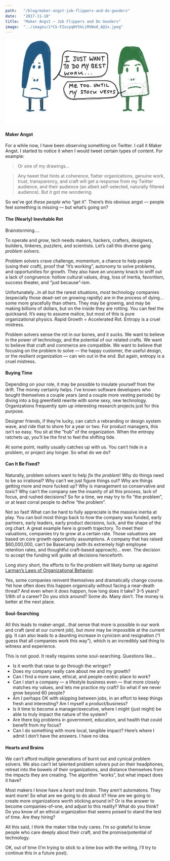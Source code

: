 ```yaml
---
path:	"/blog/maker-angst-job-flippers-and-do-gooders"
date:	"2017-11-18"
title:	"Maker Angst — Job Flippers and Do Gooders"
image:	"../images/1*Ck-FZucpqNY5kLiMVWo8_A@2x.jpeg"
---
```


![](../images/1*Ck-FZucpqNY5kLiMVWo8_A@2x.jpeg)

#### Maker Angst

For a while now, I have been observing something on Twitter. I call it Maker Angst. I started to notice it when I would tweet certain types of content. For example:


> [](https://twitter.com/johncutlefish/status/931927281756397569)Or one of my drawings…


> [](https://twitter.com/johncutlefish/status/931061391686909952)Any tweet that hints at coherence, flatter organizations, genuine work, trust, transparency, and craft will get a response from my Twitter audience, and their audience (an albeit self-selected, naturally filtered audience). But it got me wondering.

So we’ve got *these people* who “get it”. There’s this obvious angst — people feel something is missing — but what’s going on?

#### The (Nearly) Inevitable Rot

Brainstorming….

To operate and *grow*, tech needs makers, hackers, crafters, designers, builders, tinkeres, puzzlers, and scientists. Let’s call this diverse gang *problem solvers*.

Problem solvers crave challenge, momentum, a chance to help people (using their craft), proof that “it’s working”, autonomy to solve problems, and opportunities for growth. They also have an uncanny knack to sniff out a lack of congruence: hollow cultural values, drag, loss of inertia, favoritism, success theater, and “just because”-ism.

Unfortunately…in all but the rarest situations, most technology companies (especially those dead-set on growing rapidly) are in the process of dying…some more gracefully than others. They may be growing, and may be making billions of dollars, but on the inside they are rotting. You can feel the quicksand. It’s easy to assume malice, but most of this is pure organizational physics. Rapid Growth = Accelerated Rot. Entropy is a cruel mistress.

Problem solvers sense the rot in our bones, and it sucks. We want to believe in the power of technology, and the potential of our related crafts. We want to believe that craft and commerce are compatible. We want to believe that focusing on the problem to solve — the happy customer, the useful design, or the resilient organization — can win out in the end. But again, entropy is a cruel mistress.

#### Buying Time

Depending on your role, it may be possible to insulate yourself from the drift. The money certainly helps. I’ve known software developers who bought themselves a couple years (and a couple more vesting periods) by diving into a big greenfield rewrite with some sexy, new technology. Organizations frequently spin up interesting research projects just for this purpose.

Designer friends, if they’re lucky, can catch a rebranding or design system wave, and ride that to shore for a year or two. For product managers, this isn’t so easy. You sit at the “hub” of the organization. When the entropy ratchets up, you’ll be the first to feel the shifting tide.

At some point, reality usually catches up with us. You can’t hide in a problem, or project any longer. So what do we do?

#### Can It Be Fixed?

Naturally, problem solvers want to help *fix the problem*! Why do things need to be so irrational? Why can’t we just figure things out? Why are things getting more and more fucked up? Why is management so conservative and toxic? Why can’t the company see the insanity of all this process, lack of focus, and rushed decisions? So for a time, we may try to fix “the problem”, or at least corral people to define “the problem”.

Not so fast! What can be hard to fully appreciate is the massive inertia at play. You can boil most things back to how the company was funded, early partners, early leaders, early product decisions, luck, and the shape of the org chart. A great example here is growth trajectory. To meet their valuations, companies try to grow at a certain rate. Those valuations are based on core growth opportunity assumptions. A company that has raised $60,000,000, can’t be Basecamp (with its extremely high employee retention rates, and thoughtful craft-based approach)… ever. The decision to accept the funding will guide all decisions henceforth.

Long story short, the efforts to fix the problem will likely bump up against [Larman’s Laws of Organizational Behavior](http://www.craiglarman.com/wiki/index.php?title=Larman%27s_Laws_of_Organizational_Behavior).

Yes, some companies reinvent themselves and dramatically change course. Yet how often does this happen organically without facing a near-death threat? And even when it *does happen*, how long does it take? 3–5 years? 1/8th of a career? Do you stick around? Some do. Many don’t. The money is better at the next place.

#### Soul-Searching

All this leads to maker-angst…that sense that more is possible in our work and craft (and at our current job), but *more* may be impossible at the current gig. It can also leads to a daunting increase in cynicism and resignation (“I guess that all companies work this way”), which is an incredibly sad thing to witness and experience.

This is not good. It really requires some soul-searching. Questions like…

* Is it worth that raise to go through the wringer?
* Does my company really care about me and my growth?
* Can I find a more sane, ethical, and people-centric place to work?
* Can I start a company — a lifestyle business even — that more closely matches my values, and lets me practice my craft? So what if we never grow beyond 60 people?
* Am I perhaps OK with skipping between jobs, in an effort to keep things fresh and interesting? Am I myself a product/business?
* Is it time to become a manager/executive, where I might (just might) be able to truly impact the nature of the system?
* Are there big problems in government, education, and health that could benefit from my focus?
* Can I do something with more local, tangible impact?
Here’s where I admit I don’t have the answers. I have no idea.

#### Hearts and Brains

We can’t afford multiple generations of burnt out and cynical problem solvers. We also can’t let talented problem solvers put on their headphones, retreat into the bowels of their organizations, and distance themselves from the impacts they are creating. The algorithm “works”, but what impact does it have?

Most makers I know have a *heart and brain*. They aren’t automatons. They want more! So what are we going to do about it? How are we going to create more organizations worth sticking around in? Or is the answer to become companies-of-one, and adjust to this reality? What do you think? Do you know of an ethical organization that seems poised to stand the test of time. Are they hiring?

All this said, I think the maker tribe truly cares. I’m so grateful to know people who care deeply about their craft, and the promise/potential of technology.

OK, out of time (I’m trying to stick to a time box with the writing, I’ll try to continue this in a future post).

